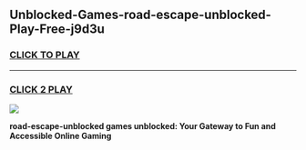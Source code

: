 
## Unblocked-Games-road-escape-unblocked-Play-Free-j9d3u
<h3>
<a href="https://premium76.site?title=road-escape-unblocked&ref=10A">CLICK TO PLAY</a></h3>
<hr>

<h3>
<a href="https://premium76.site?title=road-escape-unblocked&ref=10A">CLICK 2 PLAY</a>
  
</h3>

<a href="https://premium76.site?title=road-escape-unblocked&ref=10A"><img src="https://clearcache.store/games.png"></a>


**road-escape-unblocked games unblocked: Your Gateway to Fun and Accessible Online Gaming**
